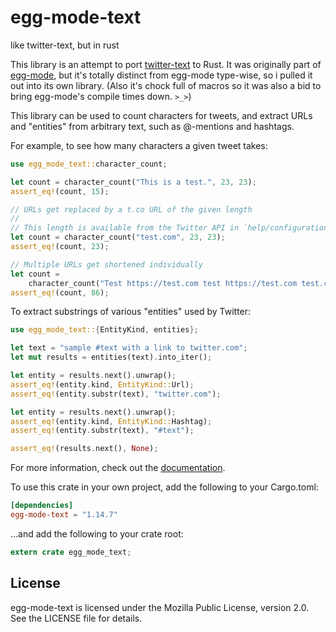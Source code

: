 # egg-mode-text

like twitter-text, but in rust

This library is an attempt to port [twitter-text] to Rust. It was originally part of [egg-mode], but
it's totally distinct from egg-mode type-wise, so i pulled it out into its own library. (Also it's
chock full of macros so it was also a bid to bring egg-mode's compile times down. `>_>`)

[twitter-text]: https://github.com/twitter/twitter-text
[egg-mode]: https://github.com/QuietMisdreavus/twitter-rs

This library can be used to count characters for tweets, and extract URLs and "entities" from
arbitrary text, such as @-mentions and hashtags.

For example, to see how many characters a given tweet takes:

```rust
use egg_mode_text::character_count;

let count = character_count("This is a test.", 23, 23);
assert_eq!(count, 15);

// URLs get replaced by a t.co URL of the given length
//
// This length is available from the Twitter API in `help/configuration`
let count = character_count("test.com", 23, 23);
assert_eq!(count, 23);

// Multiple URLs get shortened individually
let count =
    character_count("Test https://test.com test https://test.com test.com test", 23, 23);
assert_eq!(count, 86);
```

To extract substrings of various "entities" used by Twitter:

```rust
use egg_mode_text::{EntityKind, entities};

let text = "sample #text with a link to twitter.com";
let mut results = entities(text).into_iter();

let entity = results.next().unwrap();
assert_eq!(entity.kind, EntityKind::Url);
assert_eq!(entity.substr(text), "twitter.com");

let entity = results.next().unwrap();
assert_eq!(entity.kind, EntityKind::Hashtag);
assert_eq!(entity.substr(text), "#text");

assert_eq!(results.next(), None);
```

For more information, check out the [documentation].

[documentation]: https://docs.rs/egg-mode-text

To use this crate in your own project, add the following to your Cargo.toml:

```toml
[dependencies]
egg-mode-text = "1.14.7"
```

...and add the following to your crate root:

```rust
extern crate egg_mode_text;
```

## License

egg-mode-text is licensed under the Mozilla Public License, version 2.0. See the LICENSE file for
details.
